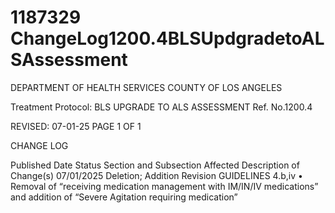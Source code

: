 # 1187329 ChangeLog1200.4BLSUpdgradetoALSAssessment

DEPARTMENT OF HEALTH SERVICES 
COUNTY OF LOS ANGELES 
 
Treatment Protocol:  BLS UPGRADE TO ALS ASSESSMENT Ref. No.1200.4 
 
 
 
 
 
 
REVISED: 07-01-25 PAGE 1 OF 1 
 
CHANGE LOG 
 
Published 
Date 
Status Section and 
Subsection Affected 
Description of Change(s) 
07/01/2025 Deletion; 
Addition 
Revision 
GUIDELINES 4.b,iv 
• Removal of “receiving 
medication management with 
IM/IN/IV medications” and 
addition of “Severe Agitation 
requiring medication”

